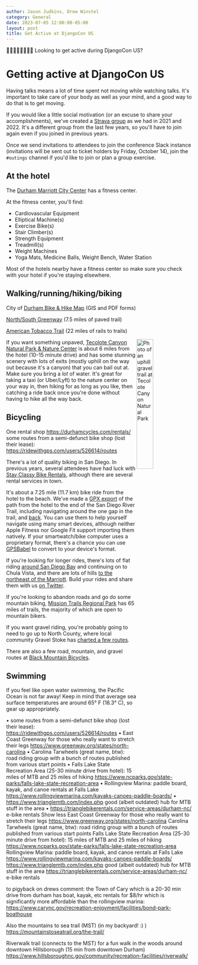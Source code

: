 ```yaml
---
author: Jason Judkins, Drew Winstel
category: General
date: 2023-07-05 12:00:00-05:00
layout: post
title: Get Active at DjangoCon US
---
```


🚴🏻🏃🏾🏊🏽🚶🏼 Looking to get active during DjangoCon US?

# Getting active at DjangoCon US

Having talks means a lot of time spent not moving while watching talks. It's important to take care of your body as well as your mind, and a good way to do that is to get moving.

If you would like a little social motivation (or an excuse to share your accomplishments), we've created a [Strava group](https://www.strava.com/clubs/1152127) as we had in 2021 and 2022. It's a different group from the last few years, so you'll have to join again even if you joined in previous years.

Once we send invitations to attendees to join the conference Slack instance (invitations will be sent out to ticket holders by Friday, October 14), join the `#outings` channel if you'd like to join or plan a group exercise.

## At the hotel

The [Durham Marriott City Center](https://www.marriott.com/en-us/hotels/rducv-durham-marriott-city-center/experiences/) has a fitness center.

At the fitness center, you'll find:

- Cardiovascular Equipment
- Elliptical Machine(s)
- Exercise Bike(s)
- Stair Climber(s)
- Strength Equipment
- Treadmill(s)
- Weight Machines
- Yoga Mats, Medicine Balls, Weight Bench, Water Station

Most of the hotels nearby have a fitness center so make sure you check with your hotel if you're staying elsewhere.

## Walking/running/hiking/biking

City of [Durham Bike & Hike Map](https://www.durhamnc.gov/1031/Durham-Bike-Hike-Map) (GIS and PDF forms) 

[North/South Greenway](https://www.dprplaymore.org/265/North-South-Greenway) (7.5 miles of paved trail)  

[American Tobacco Trail](https://triangletrails.org/american-tobacco-trail) (22 miles of rails to trails)

<img src="/static/img/blog/tecolote-canyon-exit.jpg" alt="Photo of an uphill gravel trail at Tecolote Canyon Natural Park" title="One of the many uphill exits in Tecolote Canyon" style="width:30%; display:block; float:right;" />

If you want something unpaved, [Tecolote Canyon Natural Park & Nature Center](https://www.sandiego.gov/park-and-recreation/parks/osp/tecolote) is about 6 miles from the hotel (10-15 minute drive) and has some stunning scenery with lots of exits (mostly uphill on the way out because it's a canyon) that you can bail out at. Make sure you bring a _lot_ of water. It's great for taking a taxi (or Uber/Lyft) to the nature center on your way in, then hiking for as long as you like, then catching a ride back once you're done without having to hike all the way back.



## Bicycling

One rental shop https://durhamcycles.com/rentals/
some routes from a semi-defunct bike shop (lost their lease): https://ridewithgps.com/users/526614/routes


There's a lot of quality biking in San Diego. In previous years, several attendees have had luck with [Stay Classy Bike Rentals](https://stayclassybikes.com), although there are several rental services in town.

It's about a 7.25 mile (11.7 km) bike ride from the hotel to the beach. We've made a [GPX export](/static/gpx/marriott-to-beach.gpx) of the path from the hotel to the end of the San Diego River Trail, including navigating around the one gap in the trail, and [back](/static/gpx/beach-to-marriott.gpx). You can use them to help yourself navigate using many smart devices, although neither Apple Fitness nor Google Fit support importing them natively. If your smartwatch/bike computer uses a proprietary format, there's a chance you can use [GPSBabel](https://www.gpsbabel.org/download.html) to convert to your device's format.

If you're looking for longer rides, there's lots of flat riding [around San Diego Bay](https://www.google.com/maps/@32.662988,-117.1458351,12.5z/data=!5m2!1e4!1e3) and continuing on to Chula Vista, and there are lots of hills [to the northeast of the Marriott](https://www.google.com/maps/@32.8058364,-117.07523,13.25z/data=!5m2!1e3!1e4). Build your rides and share them with us [on Twitter](https://twitter.com/djangocon).

If you're looking to abandon roads and go do some mountain biking, [Mission Trails Regional Park](https://mtrp.org/trail-maps/) has 65 miles of trails, the majority of which are open to mountain bikers.

If you want gravel riding, you're probably going to need to go up to North County, where local community Gravel Stoke has [charted a few routes](https://www.gravelstoke.com/gravel-cycling-gear-blog/san-diego-gravel-routes).

There are also a few road, mountain, and gravel routes at [Black Mountain Bicycles](https://www.blackmountainbicycles.com/articles/best-san-diego-bike-rides-pg924.htm).

## Swimming

If you feel like open water swimming, the Pacific Ocean is not far away! Keep in mind that average sea surface temperatures are around 65&deg; F (18.3&deg; C), so gear up appropriately.

• some routes from a semi-defunct bike shop (lost their lease): https://ridewithgps.com/users/526614/routes
• East Coast Greenway for those who really want to stretch their legs https://www.greenway.org/states/north-carolina
• Carolina Tarwheels (great name, btw): road riding group with a bunch of routes published from various start points
• Falls Lake State Recreation Area (25-30 minute drive from hotel): 15 miles of MTB and 25 miles of hiking https://www.ncparks.gov/state-parks/falls-lake-state-recreation-area
• Rollingview Marina: paddle board, kayak, and canoe rentals at Falls Lake https://www.rollingviewmarina.com/kayaks-canoes-paddle-boards/
• https://www.trianglemtb.com/index.php good (albeit outdated) hub for MTB stuff in the area
• https://trianglebikerentals.com/service-areas/durham-nc/ e-bike rentals
Show less
East Coast Greenway for those who really want to stretch their legs https://www.greenway.org/states/north-carolina
Carolina Tarwheels (great name, btw): road riding group with a bunch of routes published from various start points
Falls Lake State Recreation Area (25-30 minute drive from hotel): 15 miles of MTB and 25 miles of hiking https://www.ncparks.gov/state-parks/falls-lake-state-recreation-area
Rollingview Marina: paddle board, kayak, and canoe rentals at Falls Lake https://www.rollingviewmarina.com/kayaks-canoes-paddle-boards/
https://www.trianglemtb.com/index.php good (albeit outdated) hub for MTB stuff in the area
https://trianglebikerentals.com/service-areas/durham-nc/ e-bike rentals

to pigyback on drews comment: the Town of Cary which is a 20-30 min drive from durham has boat, kayak, etc rentals for $8/hr which is significantly more affordable than the rollingview marina: https://www.carync.gov/recreation-enjoyment/facilities/bond-park-boathouse

Also the mountains to sea trail (MST) (in my backyard! :) )
https://mountainstoseatrail.org/the-trail/

Riverwalk trail (connects to the MST) for a fun walk in the woods around downtown Hillsborough (15 min from downtown Durham)
https://www.hillsboroughnc.gov/community/recreation-facilities/riverwalk/

